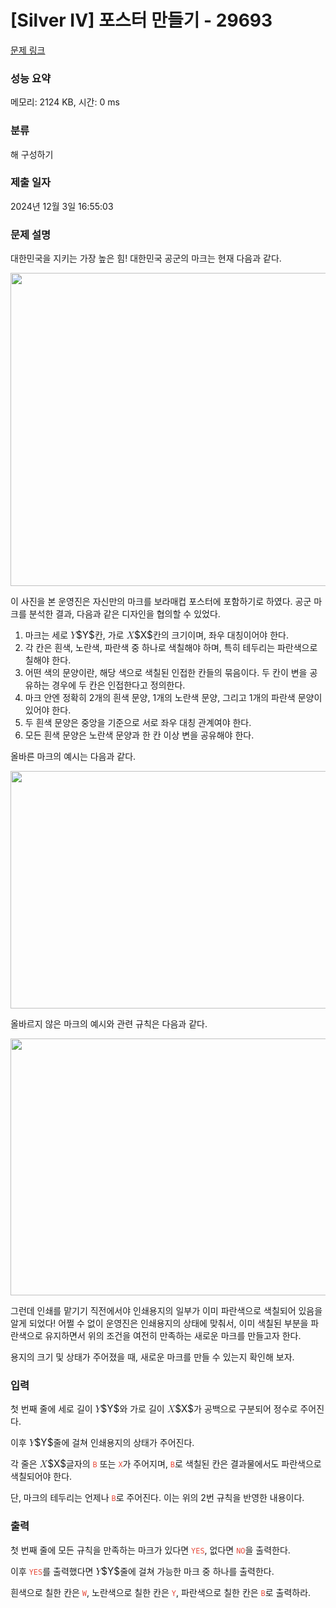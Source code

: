 # [Silver IV] 포스터 만들기 - 29693 

[문제 링크](https://www.acmicpc.net/problem/29693) 

### 성능 요약

메모리: 2124 KB, 시간: 0 ms

### 분류

해 구성하기

### 제출 일자

2024년 12월 3일 16:55:03

### 문제 설명

<p>대한민국을 지키는 가장 높은 힘! 대한민국 공군의 마크는 현재 다음과 같다.</p>

<p style="text-align: center;"><img alt="" src="https://upload.acmicpc.net/ed6360da-87aa-4295-896b-bb647c9f1f3a/-/preview/" style="height: 501px; width: 600px;"></p>

<p>이 사진을 본 운영진은 자신만의 마크를 보라매컵 포스터에 포함하기로 하였다. 공군 마크를 분석한 결과, 다음과 같은 디자인을 협의할 수 있었다.</p>

<ol>
	<li>마크는 세로 <mjx-container class="MathJax" jax="CHTML" style="font-size: 109%; position: relative;"><mjx-math class="MJX-TEX" aria-hidden="true"><mjx-mi class="mjx-i"><mjx-c class="mjx-c1D44C TEX-I"></mjx-c></mjx-mi></mjx-math><mjx-assistive-mml unselectable="on" display="inline"><math xmlns="http://www.w3.org/1998/Math/MathML"><mi>Y</mi></math></mjx-assistive-mml><span aria-hidden="true" class="no-mathjax mjx-copytext">$Y$</span></mjx-container>칸, 가로 <mjx-container class="MathJax" jax="CHTML" style="font-size: 109%; position: relative;"><mjx-math class="MJX-TEX" aria-hidden="true"><mjx-mi class="mjx-i"><mjx-c class="mjx-c1D44B TEX-I"></mjx-c></mjx-mi></mjx-math><mjx-assistive-mml unselectable="on" display="inline"><math xmlns="http://www.w3.org/1998/Math/MathML"><mi>X</mi></math></mjx-assistive-mml><span aria-hidden="true" class="no-mathjax mjx-copytext">$X$</span></mjx-container>칸의 크기이며, 좌우 대칭이어야 한다.</li>
	<li>각 칸은 흰색, 노란색, 파란색 중 하나로 색칠해야 하며, 특히 테두리는 파란색으로 칠해야 한다.</li>
	<li>어떤 색의 문양이란, 해당 색으로 색칠된 인접한 칸들의 묶음이다. 두 칸이 변을 공유하는 경우에 두 칸은 인접한다고 정의한다.</li>
	<li>마크 안엔 정확히 2개의 흰색 문양, 1개의 노란색 문양, 그리고 1개의 파란색 문양이 있어야 한다.</li>
	<li>두 흰색 문양은 중앙을 기준으로 서로 좌우 대칭 관계여야 한다.</li>
	<li>모든 흰색 문양은 노란색 문양과 한 칸 이상 변을 공유해야 한다.</li>
</ol>

<p>올바른 마크의 예시는 다음과 같다.</p>

<p style="text-align: center;"><img alt="" src="https://upload.acmicpc.net/5c9f24c0-8226-4cb7-a6a2-d98caca41c71/-/preview/" style="height: 380px; width: 600px;"></p>

<p>올바르지 않은 마크의 예시와 관련 규칙은 다음과 같다.</p>

<p style="text-align: center;"><img alt="" src="https://upload.acmicpc.net/d47ad9a6-43b5-47f1-a65b-2edde80dafa1/-/preview/" style="height: 411px; width: 600px;"></p>

<p>그런데 인쇄를 맡기기 직전에서야 인쇄용지의 일부가 이미 파란색으로 색칠되어 있음을 알게 되었다! 어쩔 수 없이 운영진은 인쇄용지의 상태에 맞춰서, 이미 색칠된 부분을 파란색으로 유지하면서 위의 조건을 여전히 만족하는 새로운 마크를 만들고자 한다.</p>

<p>용지의 크기 및 상태가 주어졌을 때, 새로운 마크를 만들 수 있는지 확인해 보자.</p>

### 입력 

 <p>첫 번째 줄에 세로 길이 <mjx-container class="MathJax" jax="CHTML" style="font-size: 109%; position: relative;"><mjx-math class="MJX-TEX" aria-hidden="true"><mjx-mi class="mjx-i"><mjx-c class="mjx-c1D44C TEX-I"></mjx-c></mjx-mi></mjx-math><mjx-assistive-mml unselectable="on" display="inline"><math xmlns="http://www.w3.org/1998/Math/MathML"><mi>Y</mi></math></mjx-assistive-mml><span aria-hidden="true" class="no-mathjax mjx-copytext">$Y$</span></mjx-container>와 가로 길이 <mjx-container class="MathJax" jax="CHTML" style="font-size: 109%; position: relative;"><mjx-math class="MJX-TEX" aria-hidden="true"><mjx-mi class="mjx-i"><mjx-c class="mjx-c1D44B TEX-I"></mjx-c></mjx-mi></mjx-math><mjx-assistive-mml unselectable="on" display="inline"><math xmlns="http://www.w3.org/1998/Math/MathML"><mi>X</mi></math></mjx-assistive-mml><span aria-hidden="true" class="no-mathjax mjx-copytext">$X$</span></mjx-container>가 공백으로 구분되어 정수로 주어진다.</p>

<p>이후 <mjx-container class="MathJax" jax="CHTML" style="font-size: 109%; position: relative;"><mjx-math class="MJX-TEX" aria-hidden="true"><mjx-mi class="mjx-i"><mjx-c class="mjx-c1D44C TEX-I"></mjx-c></mjx-mi></mjx-math><mjx-assistive-mml unselectable="on" display="inline"><math xmlns="http://www.w3.org/1998/Math/MathML"><mi>Y</mi></math></mjx-assistive-mml><span aria-hidden="true" class="no-mathjax mjx-copytext">$Y$</span></mjx-container>줄에 걸쳐 인쇄용지의 상태가 주어진다.</p>

<p>각 줄은 <mjx-container class="MathJax" jax="CHTML" style="font-size: 109%; position: relative;"><mjx-math class="MJX-TEX" aria-hidden="true"><mjx-mi class="mjx-i"><mjx-c class="mjx-c1D44B TEX-I"></mjx-c></mjx-mi></mjx-math><mjx-assistive-mml unselectable="on" display="inline"><math xmlns="http://www.w3.org/1998/Math/MathML"><mi>X</mi></math></mjx-assistive-mml><span aria-hidden="true" class="no-mathjax mjx-copytext">$X$</span></mjx-container>글자의 <span style="color:#e74c3c;"><code>B</code></span> 또는 <span style="color:#e74c3c;"><code>X</code></span>가 주어지며, <span style="color:#e74c3c;"><code>B</code></span>로 색칠된 칸은 결과물에서도 파란색으로 색칠되어야 한다.</p>

<p>단, 마크의 테두리는 언제나 <span style="color:#e74c3c;"><code>B</code></span>로 주어진다. 이는 위의 2번 규칙을 반영한 내용이다.</p>

### 출력 

 <p>첫 번째 줄에 모든 규칙을 만족하는 마크가 있다면 <span style="color:#e74c3c;"><code>YES</code></span>, 없다면 <span style="color:#e74c3c;"><code>NO</code></span>을 출력한다.</p>

<p>이후 <span style="color:#e74c3c;"><code>YES</code></span>를 출력했다면 <mjx-container class="MathJax" jax="CHTML" style="font-size: 109%; position: relative;"><mjx-math class="MJX-TEX" aria-hidden="true"><mjx-mi class="mjx-i"><mjx-c class="mjx-c1D44C TEX-I"></mjx-c></mjx-mi></mjx-math><mjx-assistive-mml unselectable="on" display="inline"><math xmlns="http://www.w3.org/1998/Math/MathML"><mi>Y</mi></math></mjx-assistive-mml><span aria-hidden="true" class="no-mathjax mjx-copytext">$Y$</span></mjx-container>줄에 걸쳐 가능한 마크 중 하나를 출력한다.</p>

<p>흰색으로 칠한 칸은 <span style="color:#e74c3c;"><code>W</code></span>, 노란색으로 칠한 칸은 <span style="color:#e74c3c;"><code>Y</code></span>, 파란색으로 칠한 칸은 <span style="color:#e74c3c;"><code>B</code></span>로 출력하라.</p>

